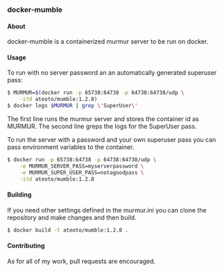 ### docker-mumble

#### About

docker-mumble is a containerized murmur server to be run on docker.

#### Usage

To run with no server password an an automatically generated superuser pass:

```bash
$ MURMUR=$(docker run -p 65738:64738 -p 64738:64738/udp \
    -itd ateoto/mumble:1.2.8)
$ docker logs $MURMUR | grep \'SuperUser\'
```

The first line runs the murmur server and stores the container id as MURMUR. 
The second line greps the logs for the SuperUser pass.

To run the server with a password and your own superuser pass you can pass environment variables to the container.


```bash
$ docker run -p 65738:64738 -p 64738:64738/udp \
    -e MURMUR_SERVER_PASS=myserverpassword \
    -e MURMUR_SUPER_USER_PASS=notagoodpass \
    -itd ateoto/mumble:1.2.8
```

#### Building

If you need other settings defined in the murmur.ini you can clone the repository and make changes and then build.

```bash
$ docker build -t ateoto/mumble:1.2.8 .
```

#### Contributing

As for all of my work, pull requests are encouraged.